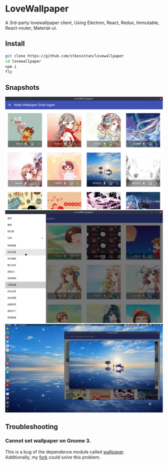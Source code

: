 # LoveWallpaper

A 3rd-party lovewallpaper client, Using Electron, React, Redux, Immutable, React-router, Material-ui.

## Install
```bash
git clone https://github.com/stkevintan/lovewallpaper
cd lovewallpaper
npm i
fly
```

## Snapshots

![list](https://raw.githubusercontent.com/stkevintan/lovewallpaper/master/snapshots/lovewallpaper-list.png)
![sidebar](https://raw.githubusercontent.com/stkevintan/lovewallpaper/master/snapshots/lovewallpaper-sidebar.png)
![preview](https://raw.githubusercontent.com/stkevintan/lovewallpaper/master/snapshots/lovewallpaper-preview.png)

## Troubleshooting

### Cannot set wallpaper on Gnome 3.
This is a bug of the dependence module called [wallpaper](https://github.com/sindresorhus/wallpaper).  
Additionally, my [fork](https://github.com/stkevintan/wallpaper) could solve this problem.
